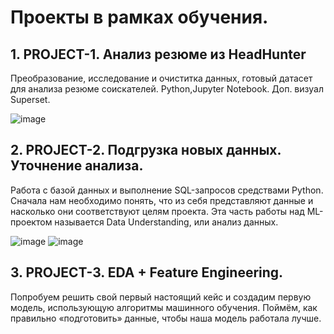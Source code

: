 # Проекты в рамках обучения.
## 1. PROJECT-1. Анализ резюме из HeadHunter
Преобразование, исследование и очиститка данных, готовый датасет для анализа резюме соискателей.
Python,Jupyter Notebook. Доп. визуал Superset.

![image](https://user-images.githubusercontent.com/114934891/209056188-e8a9f156-681a-4a33-b33d-8c1f607fa8b1.png)

## 2. PROJECT-2. Подгрузка новых данных. Уточнение анализа.
Работа с базой данных и выполнение SQL-запросов средствами Python.
Сначала нам необходимо понять, что из себя представляют данные и насколько они соответствуют целям проекта. Эта часть работы над ML-проектом называется Data Understanding, или анализ данных. 

![image](https://user-images.githubusercontent.com/114934891/213179450-6e92abc3-165d-416a-88cc-7a5759799dfd.png) ![image](https://user-images.githubusercontent.com/114934891/213179493-b2b1edea-a1e0-46e8-b6d9-3a15d43248bf.png)

## 3. PROJECT-3. EDA + Feature Engineering.
Попробуем решить свой первый настоящий кейс и создадим первую модель, использующую алгоритмы машинного обучения.
Поймём, как правильно «подготовить» данные, чтобы наша модель работала лучше.




